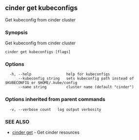 ## cinder get kubeconfigs

Get kubeconfig from cinder cluster

### Synopsis

Get kubeconfig from cinder cluster

```
cinder get kubeconfigs [flags]
```

### Options

```
  -h, --help                help for kubeconfigs
      --kubeconfig string   sets kubeconfig path instead of $KUBECONFIG or $HOME/.kube/config
      --name string         cluster name (default "cinder")
```

### Options inherited from parent commands

```
  -v, --verbose count   log output verbosity
```

### SEE ALSO

* [cinder get](cinder-get.md)	 - Get cinder resources

